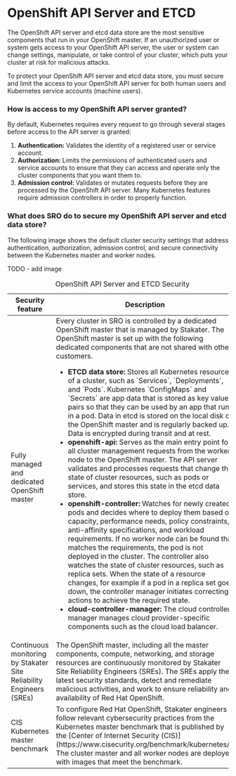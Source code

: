 # OpenShift API Server and ETCD

The OpenShift API server and etcd data store are the most sensitive components that run in your OpenShift master. If an unauthorized user or system gets access to your OpenShift API server, the user or system can change settings, manipulate, or take control of your cluster, which puts your cluster at risk for malicious attacks.

To protect your OpenShift API server and etcd data store, you must secure and limit the access to your OpenShift API server for both human users and Kubernetes service accounts (machine users).

### How is access to my OpenShift API server granted?

By default, Kubernetes requires every request to go through several stages before access to the API server is granted:

<ol><li><strong>Authentication: </strong>Validates the identity of a registered user or service account.</li><li><strong>Authorization: </strong>Limits the permissions of authenticated users and service accounts to ensure that they can access and operate only the cluster components that you want them to.</li><li><strong>Admission control: </strong>Validates or mutates requests before they are processed by the OpenShift API server. Many Kubernetes features require admission controllers in order to properly function.</li></ol>

### What does SRO do to secure my OpenShift API server and etcd data store?

The following image shows the default cluster security settings that address authentication, authorization, admission control, and secure connectivity between the Kubernetes master and worker nodes.

TODO - add image

<table>
<caption>OpenShift API Server and ETCD Security</caption>
  <thead>
  <th>Security feature</th>
  <th>Description</th>
  </thead>
  <tbody>
    <tr>
      <td>Fully managed and dedicated OpenShift master</td>
      <td>Every cluster in SRO is controlled by a dedicated OpenShift master that is managed by Stakater. The OpenShift master is set up with the following dedicated components that are not shared with other customers.
        <ul><li><strong>ETCD data store:</strong> Stores all Kubernetes resources of a cluster, such as `Services`, `Deployments`, and `Pods`. Kubernetes `ConfigMaps` and `Secrets` are app data that is stored as key value pairs so that they can be used by an app that runs in a pod. Data in etcd is stored on the local disk of the OpenShift master and is regularly backed up. Data is encrypted during transit and at rest.</li>
          <li><strong>openshift-api:</strong> Serves as the main entry point for all cluster management requests from the worker node to the OpenShift master. The API server validates and processes requests that change the state of cluster resources, such as pods or services, and stores this state in the etcd data store.</li>
          <li><strong>openshift-controller:</strong> Watches for newly created pods and decides where to deploy them based on capacity, performance needs, policy constraints, anti-affinity specifications, and workload requirements. If no worker node can be found that matches the requirements, the pod is not deployed in the cluster. The controller also watches the state of cluster resources, such as replica sets. When the state of a resource changes, for example if a pod in a replica set goes down, the controller manager initiates correcting actions to achieve the required state. </li>
            <li><strong>cloud-controller-manager:</strong> The cloud controller manager manages cloud provider-specific components such as the cloud load balancer.</li>
    </tr>
    <tr>
    <td>Continuous monitoring by Stakater Site Reliability Engineers (SREs)</td>
    <td>The OpenShift master, including all the master components, compute, networking, and storage resources are continuously monitored by Stakater Site Reliability Engineers (SREs). The SREs apply the latest security standards, detect and remediate malicious activities, and work to ensure reliability and availability of Red Hat OpenShift. </td>
    </tr>
    <tr>
      <td>CIS Kubernetes master benchmark</td>
      <td>To configure Red Hat OpenShift, Stakater engineers follow relevant cybersecurity practices from the Kubernetes master benchmark that is published by the [Center of Internet Security (CIS)](https://www.cisecurity.org/benchmark/kubernetes/). The cluster master and all worker nodes are deployed with images that meet the benchmark.</td>
    </tr>          
  </tbody>
</table>
